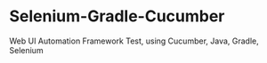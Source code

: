 # Selenium-Gradle-Cucumber
Web UI Automation Framework Test, using Cucumber, Java, Gradle, Selenium

